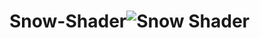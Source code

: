 # Snow-Shader![Snow Shader](https://user-images.githubusercontent.com/50089794/232288370-06b680ff-3a50-4d04-b4f8-c2ab9c969a6f.gif)
